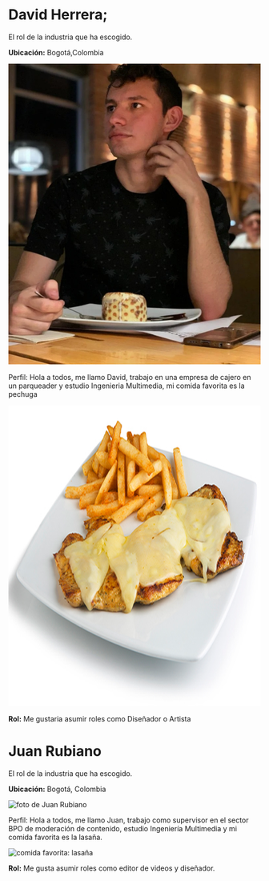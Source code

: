 <h1> David Herrera; </h1>

<p> El rol de la industria que ha escogido.</p>

<p><b>Ubicación:</b> Bogotá,Colombia</p>

<img src="David herrera/david Herrera.jpg" alt="foto de David Herrera" width="800" height="600" londing="lazy">
 
<p>Perfil:
Hola a todos, me llamo David, trabajo en una empresa de cajero en un parqueader y estudio Ingenieria Multimedia, mi comida favorita es la pechuga</p>
 
<img src="David herrera/pechuga-gratinada-test.png" alt="comida favorita" width="800" height="600" londing="lazy">
 
<p><b>Rol:</b> Me gustaria asumir roles como Diseñador o Artista</p> 

<h1>Juan Rubiano</h1>

<p>El rol de la industria que ha escogido.</p>

<p><b>Ubicación:</b> Bogotá, Colombia</p>

<img src="./IMG_5547.jpeg" alt="foto de Juan Rubiano" width="800" height="600" loading="lazy">

<p>Perfil:
Hola a todos, me llamo Juan, trabajo como supervisor en el sector BPO de moderación de contenido, estudio Ingeniería Multimedia y mi comida favorita es la lasaña.
</p>

<img src="./lasana-en-salsa-bechamel.webp" alt="comida favorita: lasaña" width="800" height="600" loading="lazy">

<p><b>Rol:</b> Me gusta asumir roles como editor de videos y diseñador.</p>
